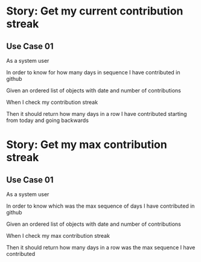 # Story: Get my current contribution streak

## Use Case 01

As a system user

In order to know for how many days in sequence I have contributed in github

Given an ordered list of objects with date and number of contributions

When I check my contribution streak

Then it should return how many days in a row I have contributed starting from today and going backwards 

# Story: Get my max contribution streak

## Use Case 01

As a system user

In order to know which was the max sequence of days I have contributed in github

Given an ordered list of objects with date and number of contributions

When I check my max contribution streak

Then it should return how many days in a row was the max sequence I have contributed
